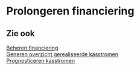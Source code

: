 # Prolongeren financiering

## Zie ook

[Beheren financiering](../beheren-financiering/)  
[Generen overzicht gerealiseerde kasstromen](../generen-overzicht-gerealiseerde-kasstromen/)  
[Prognosticeren kasstromen](../prognosticeren-kasstromen/)
